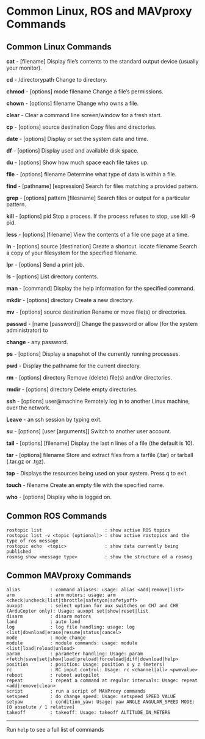 # Common Linux, ROS and MAVproxy Commands

## Common Linux Commands  

**cat** - [filename] Display file’s contents to the standard output device (usually your monitor). 

**cd** - /directorypath Change to directory. 

**chmod** - [options] mode filename Change a file’s permissions. 

**chown** - [options] filename Change who owns a file. 

**clear** - Clear a command line screen/window for a fresh start. 

**cp** - [options] source destination Copy files and directories. 

**date** - [options] Display or set the system date and time.

**df** - [options] Display used and available disk space. 

**du** - [options] Show how much space each file takes up. 

**file** - [options] filename Determine what type of data is within a file. 

**find** - [pathname] [expression] Search for files matching a provided pattern. 

**grep** - [options] pattern [filesname] Search files or output for a particular pattern. 

**kill** - [options] pid Stop a process. If the process refuses to stop, use kill -9 pid. 

**less** - [options] [filename] View the contents of a file one page at a time. 

**ln** - [options] source [destination] Create a shortcut. locate filename Search a copy of your filesystem for the specified filename. 

**lpr** - [options] Send a print job. 

**ls** - [options] List directory contents. 

**man** - [command] Display the help information for the specified command. 

**mkdir** - [options] directory Create a new directory. 

**mv** - [options] source destination Rename or move file(s) or directories. 

**passwd** - [name [password]] Change the password or allow (for the system administrator) to

**change** - any password. 

**ps** - [options] Display a snapshot of the currently running processes. 

**pwd** - Display the pathname for the current directory. 

**rm** - [options] directory Remove (delete) file(s) and/or directories. 

**rmdir** - [options] directory Delete empty directories. 

**ssh** - [options] user@machine Remotely log in to another Linux machine, over the network.

**Leave** - an ssh session by typing exit. 

**su** - [options] [user [arguments]] Switch to another user account.

**tail** - [options] [filename] Display the last n lines of a file (the default is 10). 

**tar** - [options] filename Store and extract files from a tarfile (.tar) or tarball (.tar.gz or .tgz). 

**top** - Displays the resources being used on your system. Press q to exit. 

**touch** - filename Create an empty file with the specified name. 

**who** - [options] Display who is logged on.


## Common ROS Commands
```
rostopic list                       : show active ROS topics 
rostopic list -v <topic (optional)> : show active rostopics and the type of ros message 
rostopic echo  <topic>              : show data currently being published 
rosmsg show <message type>          : show the structure of a rosmsg
```

## Common MAVproxy Commands

```
alias           : command aliases: usage: alias <add|remove|list>
arm             : arm motors: usage: arm <check|uncheck|list|throttle|safetyon|safetyoff>
auxopt          : select option for aux switches on CH7 and CH8 (ArduCopter only): Usage: auxopt set|show|reset|list 
disarm          : disarm motors
land            : auto land
log             : log file handling: usage: log <list|download|erase|resume|status|cancel>
mode            : mode change
module          : module commands: usage: module <list|load|reload|unload>
param           : parameter handling: Usage: param <fetch|save|set|show|load|preload|forceload|diff|download|help>
position        : position: Usage: position x y z (meters)
rc              : RC input control: Usage: rc <channel|all> <pwmvalue>
reboot          : reboot autopilot
repeat          : repeat a command at regular intervals: Usage: repeat <add|remove|clean>
script          : run a script of MAVProxy commands
setspeed        : do_change_speed: Usage: setspeed SPEED_VALUE
setyaw          : condition_yaw: Usage: yaw ANGLE ANGULAR_SPEED MODE:[0 absolute / 1 relative]
takeoff         : takeoff: Usage: takeoff ALTITUDE_IN_METERS
```
---
Run `help` to see a full list of commands 



